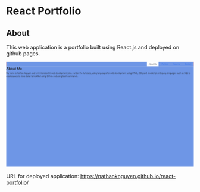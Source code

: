 # React Portfolio

## About
This web application is a portfolio built using React.js and deployed on github pages.

![picture of website](/assets/reactportfolio.png "screenshot of page")

URL for deployed application: 
https://nathanknguyen.github.io/react-portfolio/